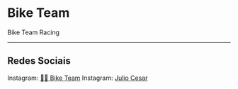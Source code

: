 # Bike Team

Bike Team Racing

***

## Redes Sociais

Instagram: [:mountain_biking_man: Bike Team](https://www.instagram.com/biketeamracing/)
Instagram: [Julio Cesar](https://www.instagram.com/Cesar_ar14/)
